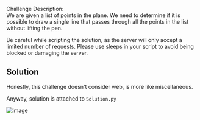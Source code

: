 Challenge Description:
<br>We are given a list of points in the plane. We need to determine if it is possible to draw a single line that passes through all the points in the list without lifting the pen.

Be careful while scripting the solution, as the server will only accept a limited number of requests. 
Please use sleeps in your script to avoid being blocked or damaging the server.

## Solution
Honestly, this challenge doesn't consider web, is more like miscellaneous.

Anyway, solution is attached to ```Solution.py```

![image](https://github.com/user-attachments/assets/f6e57291-e9aa-4dab-bcff-1f6ee96f1391)
